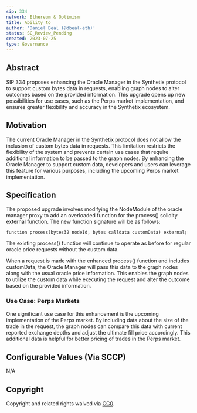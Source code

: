 ```yaml
---
sip: 334
network: Ethereum & Optimism
title: Ability to 
author: 'Daniel Beal (@dbeal-eth)'
status: SC_Review_Pending
created: 2023-07-25
type: Governance
---
```


## Abstract
SIP 334 proposes enhancing the Oracle Manager in the Synthetix protocol to support custom bytes data in requests, enabling graph nodes to alter outcomes based on the provided information. This upgrade opens up new possibilities for use cases, such as the Perps market implementation, and ensures greater flexibility and accuracy in the Synthetix ecosystem.

## Motivation

The current Oracle Manager in the Synthetix protocol does not allow the inclusion of custom bytes data in requests. This limitation restricts the flexibility of the system and prevents certain use cases that require additional information to be passed to the graph nodes. By enhancing the Oracle Manager to support custom data, developers and users can leverage this feature for various purposes, including the upcoming Perps market implementation.

## Specification

The proposed upgrade involves modifying the NodeModule of the oracle manager proxy to add an overloaded function for the process() solidity external function. The new function signature will be as follows:

```
function process(bytes32 nodeId, bytes calldata customData) external;
```

The existing process() function will continue to operate as before for regular oracle price requests without the custom data.

When a request is made with the enhanced process() function and includes customData, the Oracle Manager will pass this data to the graph nodes along with the usual oracle price information. This enables the graph nodes to utilize the custom data while executing the request and alter the outcome based on the provided information.

### Use Case: Perps Markets

One significant use case for this enhancement is the upcoming implementation of the Perps market. By including data about the size of the trade in the request, the graph nodes can compare this data with current reported exchange depths and adjust the ultimate fill price accordingly. This additional data is helpful for better pricing of trades in the Perps market.

## Configurable Values (Via SCCP)

N/A

## Copyright

Copyright and related rights waived via [CC0](https://creativecommons.org/publicdomain/zero/1.0/).
